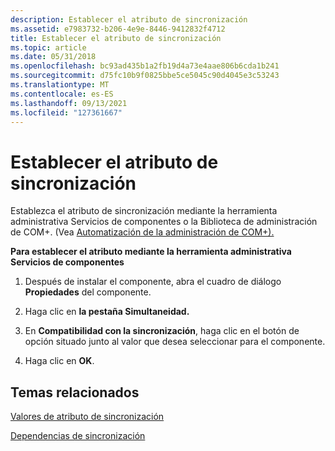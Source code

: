 ```yaml
---
description: Establecer el atributo de sincronización
ms.assetid: e7983732-b206-4e9e-8446-9412832f4712
title: Establecer el atributo de sincronización
ms.topic: article
ms.date: 05/31/2018
ms.openlocfilehash: bc93ad435b1a2fb19d4a73e4aae806b6cda1b241
ms.sourcegitcommit: d75fc10b9f0825bbe5ce5045c90d4045e3c53243
ms.translationtype: MT
ms.contentlocale: es-ES
ms.lasthandoff: 09/13/2021
ms.locfileid: "127361667"
---
```

# <a name="setting-the-synchronization-attribute"></a>Establecer el atributo de sincronización

Establezca el atributo de sincronización mediante la herramienta administrativa Servicios de componentes o la Biblioteca de administración de COM+. (Vea [Automatización de la administración de COM+).](automating-com--administration.md)

**Para establecer el atributo mediante la herramienta administrativa Servicios de componentes**

1.  Después de instalar el componente, abra el cuadro de diálogo **Propiedades** del componente.

2.  Haga clic en **la pestaña Simultaneidad.**

3.  En **Compatibilidad con la sincronización**, haga clic en el botón de opción situado junto al valor que desea seleccionar para el componente.

4.  Haga clic en **OK**.

## <a name="related-topics"></a>Temas relacionados

<dl> <dt>

[Valores de atributo de sincronización](synchronization-attribute-values.md)
</dt> <dt>

[Dependencias de sincronización](synchronization-dependencies.md)
</dt> </dl>

 

 



